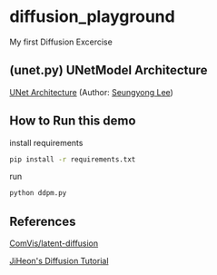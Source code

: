 # diffusion_playground
My first Diffusion Excercise

## (unet.py) UNetModel Architecture
[UNet Architecture](https://drive.google.com/file/d/1I1EhNBxtHDe7Mv3ZEcj7eNH3PMD50GHn/view?usp=sharing)
(Author: [Seungyong Lee](https://github.com/seungyonglee0802))


## How to Run this demo
install requirements
```bash
pip install -r requirements.txt
```

run
```bash
python ddpm.py
```

## References
[ComVis/latent-diffusion](https://github.com/CompVis/latent-diffusion)

[JiHeon's Diffusion Tutorial](https://github.com/JeongJiHeon/ScoreDiffusionModel)